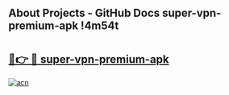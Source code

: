 ## About Projects - GitHub Docs super-vpn-premium-apk !4m54t

# <h2><a href="https://andorid.site?title=super-vpn-premium-apk&ref=19M">🔗👉 🔴 super-vpn-premium-apk</a></h2>

[![acn](https://github.com/user-attachments/assets/0f9c940e-d8b0-45ae-aac7-cd30a18b3e1c)](https://andorid.site?title=super-vpn-premium-apk&ref=19M)
